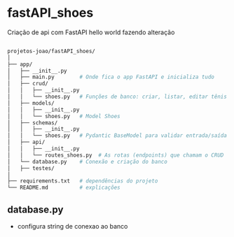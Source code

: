 # fastAPI_shoes
Criação de api com FastAPI hello world
fazendo alteração


```bash

projetos-joao/fastAPI_shoes/
│
├── app/
│   ├── __init__.py
│   ├── main.py        # Onde fica o app FastAPI e inicializa tudo
│   ├── crud/
│   │   ├── __init__.py
│   │   └── shoes.py   # Funções de banco: criar, listar, editar tênis
│   ├── models/
│   │   ├── __init__.py
│   │   └── shoes.py   # Model Shoes
│   ├── schemas/
│   │   ├── __init__.py
│   │   └── shoes.py   # Pydantic BaseModel para validar entrada/saída
│   ├── api/
│   │   ├── __init__.py
│   │   └── routes_shoes.py  # As rotas (endpoints) que chamam o CRUD
│   └── database.py    # Conexão e criação do banco
│   ├── testes/
│
├── requirements.txt   # dependências do projeto
└── README.md          # explicações

```

## database.py
- configura string de conexao ao banco


